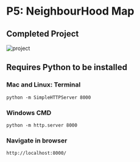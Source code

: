 # P5: NeighbourHood Map

## Completed Project
![project](https://res.cloudinary.com/dpj88/image/upload/v1591544594/Front-end-P1/p5/completed_project_b1f5mh.png)

## Requires Python to be installed
### Mac and Linux: Terminal
    python -m SimpleHTTPServer 8000

### Windows CMD
    python -m http.server 8000

### Navigate in browser
    http://localhost:8000/
